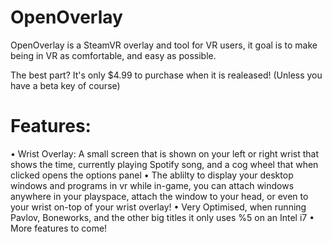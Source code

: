 # OpenOverlay

OpenOverlay is a SteamVR overlay and tool for VR users, it goal is to make being in VR as comfortable, and easy as possible.

The best part? It's only $4.99 to purchase when it is realeased! (Unless you have a beta key of course)

# Features:
• Wrist Overlay: A small screen that is shown on your left or right wrist that shows the time, currently playing Spotify song, and a cog wheel that when clicked opens the options panel
• The ablilty to display your desktop windows and programs in vr while in-game, you can attach windows anywhere in your playspace, attach the window to your head, or even to your wrist on-top of your wrist overlay!
• Very Optimised, when running Pavlov, Boneworks, and the other big titles it only uses %5 on an Intel i7 
• More features to come!
